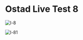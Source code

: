 # Ostad Live Test 8

![l-8](https://github.com/JubairSayeedLinas/OstadLiveTest/assets/9390005/6511f002-4432-4a53-a815-59f0e5d4a943)

![l-81](https://github.com/JubairSayeedLinas/OstadLiveTest/assets/9390005/7937e78c-6518-4e57-abc2-05de93ef3963)
